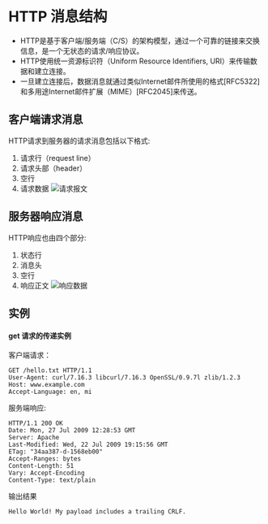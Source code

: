 # HTTP 消息结构

- HTTP是基于客户端/服务端（C/S）的架构模型，通过一个可靠的链接来交换信息，是一个无状态的请求/响应协议。
- HTTP使用统一资源标识符（Uniform Resource Identifiers, URI）来传输数据和建立连接。
- 一旦建立连接后，数据消息就通过类似Internet邮件所使用的格式[RFC5322]和多用途Internet邮件扩展（MIME）[RFC2045]来传送。

## 客户端请求消息
HTTP请求到服务器的请求消息包括以下格式:
  1. 请求行（request line）
  2. 请求头部（header）
  3. 空行
  3. 请求数据
![请求报文](http://www.runoob.com/wp-content/uploads/2013/11/2012072810301161.png)

## 服务器响应消息
HTTP响应也由四个部分:
  1. 状态行
  2. 消息头
  3. 空行
  4. 响应正文
![响应数据](http://www.runoob.com/wp-content/uploads/2013/11/httpmessage.jpg)

## 实例
#### get 请求的传递实例
客户端请求：
```
GET /hello.txt HTTP/1.1
User-Agent: curl/7.16.3 libcurl/7.16.3 OpenSSL/0.9.7l zlib/1.2.3
Host: www.example.com
Accept-Language: en, mi
```

服务端响应:
```
HTTP/1.1 200 OK
Date: Mon, 27 Jul 2009 12:28:53 GMT
Server: Apache
Last-Modified: Wed, 22 Jul 2009 19:15:56 GMT
ETag: "34aa387-d-1568eb00"
Accept-Ranges: bytes
Content-Length: 51
Vary: Accept-Encoding
Content-Type: text/plain
```

输出结果
```
Hello World! My payload includes a trailing CRLF.
```
